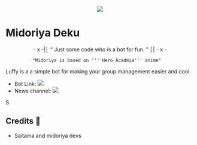<p align="center">
  <img src="https://telegra.ph/file/12d5fc59648ce9f7e41d7.jpg">
</p>

# Midoriya Deku

<p align="center">
- x -|│  “	Just some code who is a bot for fun. ”  │| - x -
</p>



              "Midoriya is based on ''''Hero Acadmia''' anime"

Luffy is a a simple bot for making your group management easier and cool.

* Bot Link:  <a href="@Midoriya_X_Hero_bot" alt="Monkey D Luffy Robot"> <img src="https://img.shields.io/badge/%F0%9F%A4%96%20-SaitamaRobot-blue" /> </a>
* News channel: <a  href="https://t.me/MIDORIYA_SUPPORT" alt="Luffy Updates"> <img  src="https://img.shields.io/badge/%F0%9F%92%A1-One%20Punch%20Updates-9cf" /> </a>

S

## Credits 📍
* Saitama and midoriya devs
